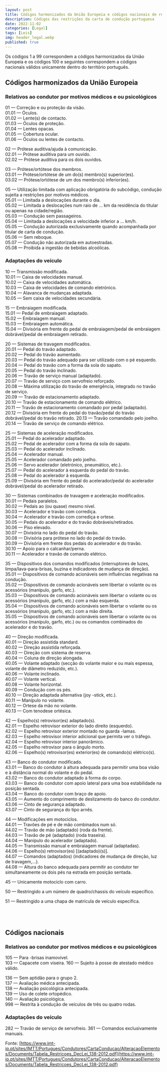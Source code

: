 ```yaml
---
layout: post
title: Códigos harmonizados da União Europeia e códigos nacionais de restrições e adaptações referentes à Carta de Condução
description: Códigos das restrições da carta de condução portuguesa
date: 2022-11-02
categories: [Legal]
tags: [Leis]
img: header_legal.webp
published: true
---
```



Os códigos  1 a 99 correspondem a códigos harmonizados da União Europeia e os códigos 100 e seguintes correspondem a códigos  
nacionais válidos unicamente dentro do território português.

## Códigos harmonizados da União Europeia
### Relativos ao condutor por motivos médicos e ou psicológicos

01 — Correção e ou proteção da visão.  
01.01 — Óculos.  
01.02 — Lente(s) de contacto.  
01.03 — Óculos de proteção.  
01.04 — Lentes opacas.  
01.05 — Cobertura ocular.  
01.06 — Óculos ou lentes de contacto.
 
02 — Prótese auditiva/ajuda à comunicação.  
02.01 — Prótese auditiva para um ouvido.  
02.02 — Prótese auditiva para os dois ouvidos.

03 — Prótese/ortótese dos membros.  
03.01 — Prótese/ortótese de um do(s) membro(s) superior(es).  
03.02 — Prótese/ortótese de um dos membro(s) inferior(es).
  
05 — Utilização limitada com aplicação obrigatória do subcódigo, condução sujeita a restrições por motivos médicos.  
05.01 — Limitada a deslocações durante o dia.  
05.02 — Limitada a deslocações num raio de ... km da residência do titular ou apenas na cidade/região.  
05.03 — Condução sem passageiros.  
05.04 — Limitada a deslocações a velocidade inferior a ... km/h.  
05.05 — Condução autorizada exclusivamente quando acompanhada por titular de carta de condução.  
05.06 — Sem reboque.  
05.07 — Condução não autorizada em autoestradas.  
05.08 — Proibida a ingestão de bebidas alcoólicas.

### Adaptações do veículo
10 — Transmissão modificada.  
10.01 — Caixa de velocidades manual.  
10.02 — Caixa de velocidades automática.  
10.03 — Caixa de velocidades de comando eletrónico.  
10.04 — Alavanca de mudanças adaptada.  
10.05 — Sem caixa de velocidades secundária.  

15 — Embraiagem modificada.  
15.01 — Pedal de embraiagem adaptado.  
15.02 — Embraiagem manual.  
15.03 — Embraiagem automática.  
15.04 — Divisória em frente do pedal de embraiagem/pedal de embraiagem dobrável/pedal de embraiagem retirado.  

20 — Sistemas de travagem modificados.  
20.01 — Pedal do travão adaptado.  
20.02 — Pedal do travão aumentado.  
20.03 — Pedal do travão adequado para ser utilizado com o pé esquerdo.  
20.04 — Pedal do travão com a forma da sola do sapato.  
20.05 — Pedal do travão inclinado.  
20.06 — Travão de serviço manual (adaptado).  
20.07 — Travão de serviço com servofreio reforçado.  
20.08 — Máxima utilização do travão de emergência, integrado no travão de serviço.  
20.09 — Travão de estacionamento adaptado.  
20.10 — Travão de estacionamento de comando elétrico.  
20.11 — Travão de estacionamento comandado por pedal (adaptado).  
20.12 — Divisória em frente do pedal do travão/pedal do travão dobrável/pedal do travão retirado.
20.13 — Travão comandado pelo joelho.
20.14 — Travão de serviço de comando elétrico.  
 
25 — Sistemas de aceleração modificados.  
25.01 — Pedal do acelerador adaptado.  
25.02 — Pedal de acelerador com a forma da sola do sapato.  
25.03 — Pedal do acelerador inclinado.  
25.04 — Acelerador manual.  
25.05 — Acelerador comandado pelo joelho.  
25.06 — Servo acelerador (eletrónico, pneumático, etc.).  
25.07 — Pedal do acelerador à esquerda do pedal do travão.  
25.08 — Pedal do acelerador à esquerda.  
25.09 — Divisória em frente do pedal do acelerador/pedal do acelerador dobrável/pedal do acelerador retirado.  

30 — Sistemas combinados de travagem e aceleração modificados.  
30.01 — Pedais paralelos.  
30.02 — Pedais ao (ou quase) mesmo nível.  
30.03 — Acelerador e travão com corrediça.  
30.04 — Acelerador e travão com corrediça e ortese.  
30.05 — Pedais do acelerador e do travão dobráveis/retirados.  
30.06 — Piso elevado.  
30.07 — Divisória no lado do pedal do travão.  
30.08 — Divisória para prótese no lado do pedal do travão.  
30.09 — Divisória em frente dos pedais do acelerador e do travão.  
30.10 — Apoio para o calcanhar/perna.  
30.11 — Acelerador e travão de comando elétrico.  
  
35 — Dispositivos dos comandos modificados (interruptores de luzes, limpa/lava-para-brisas, buzina e indicadores de mudança de direção).  
35.01 — Dispositivos de comando acionáveis sem influências negativas na condução.  
35.02 — Dispositivos de comando acionáveis sem libertar o volante ou os acessórios (manípulo, garfo, etc.).  
35.03 — Dispositivos de comando acionáveis sem libertar o volante ou os acessórios (manípulo, garfo, etc.) com a mão esquerda.  
35.04 — Dispositivos de comando acionáveis sem libertar o volante ou os acessórios (manípulo, garfo, etc.) com a mão direita.  
35.05 — Dispositivos de comando acionáveis sem libertar o volante ou os acessórios (manípulo, garfo, etc.) ou os comandos combinados do acelerador e do travão.

40 — Direção modificada.  
40.01 — Direção assistida  standard.  
40.02 — Direção assistida reforçada.  
40.03 — Direção com sistema de reserva.  
40.04 — Coluna de direção alongada.  
40.05 — Volante adaptado (secção do volante maior e ou mais espessa, volante de diâmetro reduzido, etc.).  
40.06 — Volante inclinado.  
40.07 — Volante vertical.  
40.08 — Volante horizontal.  
40.09 — Condução com os pés.  
40.10 — Direção adaptada alternativa (joy -stick,  etc.).  
40.11 — Manípulo no volante.  
40.12 — Ortese da mão no volante.  
40.13 — Com tenodese ortésica.  

42 — Espelho(s) retrovisor(es) adaptado(s).  
42.01 — Espelho retrovisor exterior do lado direito (esquerdo).  
42.02 — Espelho retrovisor exterior montado no guarda -lamas.  
42.03 — Espelho retrovisor interior adicional que permita ver o tráfego.  
42.04 — Espelho retrovisor interior panorâmico.  
42.05 — Espelho retrovisor para o ângulo morto.  
42.06 — Espelho(s) retrovisor(es) exterior(es) de comando(s) elétrico(s).  

43 — Banco do condutor modificado.  
43.01 — Banco do condutor à altura adequada para permitir uma boa visão e à distância normal do volante e do pedal.  
43.02 — Banco do condutor adaptado à forma do corpo.  
43.03 — Banco do condutor com apoio lateral para uma boa estabilidade na posição sentada.  
43.04 — Banco do condutor com braço de apoio.  
43.05 — Aumento do comprimento de deslizamento do banco do condutor.  
43.06 — Cinto de segurança adaptado.  
43.07 — Cinto de segurança do tipo arnês.  

44 — Modificações em motociclos.  
44.01 — Travões de pé e de mão combinados num só.  
44.02 — Travão de mão (adaptado) (roda da frente).  
44.03 — Travão de pé (adaptado) (roda traseira).  
44.04 — Manípulo do acelerador (adaptado).  
44.05 — Transmissão manual e embraiagem manual (adaptadas).  
44.06 — Espelho(s) retrovisor(es) [(adaptado)(s)].  
44.07 — Comandos (adaptados) (indicadores de mudança de direção, luz de travagem,...).  
44.08 — Altura do banco adequada para permitir ao condutor ter simultaneamente os dois pés na estrada em posição sentada.  

45 — Unicamente motociclo com carro.  

50 — Restringido a um número de quadro/chassis do veículo específico.  

51 — Restringido a uma chapa de matrícula de veículo específica.
<br/><br/><br/><br/>
## Códigos nacionais
### Relativos ao condutor por motivos médicos e ou psicológicos

105 — Para -brisas inamovível.  
103 — Capacete com viseira.
160 — Sujeito à posse de atestado médico válido.

136 — Sem aptidão para o grupo 2.  
137 — Avaliação médica antecipada.  
138 — Avaliação psicológica antecipada.  
139 — Uso de colete ortopédico.  
140 — Avaliação psicológica.  
998 — Restrita à condução de veículos de três ou quatro rodas.

### Adaptações do veículo

282 — Travão de serviço de servofreio.
361 — Comandos exclusivamente manuais.


Fonte: [https://www.imt-ip.pt/sites/IMTT/Portugues/Condutores/CartaConducao/AlteracaoElementos/Documents/Tabela_Restricoes_DecLei_138-2012.pdf](https://www.imt-ip.pt/sites/IMTT/Portugues/Condutores/CartaConducao/AlteracaoElementos/Documents/Tabela_Restricoes_DecLei_138-2012.pdf)
